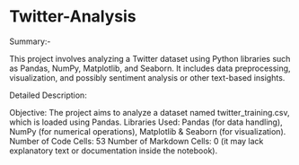 # Twitter-Analysis

Summary:- 

This project involves analyzing a Twitter dataset using Python libraries such as Pandas, NumPy, Matplotlib, and Seaborn. It includes data preprocessing, visualization, and possibly sentiment analysis or other text-based insights.

Detailed Description:

Objective: The project aims to analyze a dataset named twitter_training.csv, which is loaded using Pandas. Libraries Used: Pandas (for data handling), NumPy (for numerical operations), Matplotlib & Seaborn (for visualization). Number of Code Cells: 53 Number of Markdown Cells: 0 (it may lack explanatory text or documentation inside the notebook).
